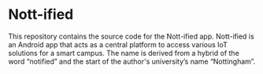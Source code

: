 # Nott-ified
This repository contains the source code for the Nott-ified app. Nott-ified is an Android app that acts as a central platform to access various IoT solutions for a smart campus. The name is derived from a hybrid of the word “notified” and the start of the author's university’s name “Nottingham”.
